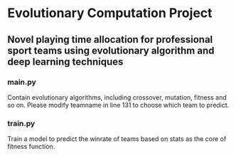 # Evolutionary Computation Project
 
## Novel playing time allocation for professional sport teams using evolutionary algorithm and deep learning techniques

### main.py
Contain evolutionary algorithms, including crossover, mutation, fitness and so on.
Please modify teamname in line 131 to choose which team to predict.

### train.py
Train a model to predict the winrate of teams based on stats as the core of fitness function.
